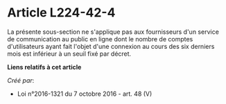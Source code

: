 # Article L224-42-4

La présente sous-section ne s'applique pas aux fournisseurs d'un service de communication au public en ligne dont le nombre
de comptes d'utilisateurs ayant fait l'objet d'une connexion au cours des six derniers mois est inférieur à un seuil fixé par
décret.

**Liens relatifs à cet article**

_Créé par_:

  - Loi n°2016-1321 du 7 octobre 2016 - art. 48 (V)
